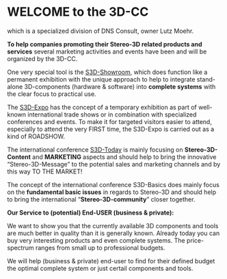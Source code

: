 # WELCOME to the 3D-CC

which is a specialized division of DNS Consult, owner Lutz Moehr.

**To help companies promoting their Stereo-3D related products and services** several marketing activities and events have been and will be organized by the 3D-CC.

One very special tool is the [S3D-Showroom](S3D-showroom.md), which does function like a permanent exhibition with the unique approach to help to integrate stand-alone 3D-components (hardware & software) into **complete systems** with the clear focus to practical use.

The [S3D-Expo](S3D-Expo.md) has the concept of a temporary exhibition as part of well-known international trade shows or in combination with specialized conferences and events. To make it for targeted visitors easier to attend, especially to attend the very FIRST time, the S3D-Expo is carried out as a kind of ROADSHOW.

The international conference [S3D-Today](S3D-Today_aim.md) is mainly focusing on **Stereo-3D-Content** and **MARKETING** aspects and should help to bring the innovative “Stereo-3D-Message” to the potential sales and marketing channels and by this way TO THE MARKET!

The concept of the international conference S3D-Basics does mainly focus on the **fundamental basic issues** in regards to Stereo-3D and should help to bring the international “**Stereo-3D-community**” closer together.

**Our Service to (potential) End-USER (business & private):**

We want to show you that the currently available 3D components and tools are much better in quality than it is generally known. Already today you can buy very interesting products and even complete systems. The price-spectrum ranges from small up to professional budgets.

We will help (business & private) end-user to find for their defined budget the optimal complete system or just certail components and tools.
